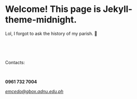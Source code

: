 # Welcome! This page is Jekyll-theme-midnight.


Lol, I forgot to ask the history of my parish. 🥲

&nbsp; &nbsp; &nbsp; &nbsp;


&nbsp; &nbsp; &nbsp; &nbsp;


Contacts:


&nbsp; &nbsp; &nbsp; &nbsp;


**0961 732 7004**

*emcedo@gbox.adnu.edu.ph*


&nbsp; &nbsp; &nbsp; &nbsp;
